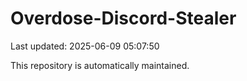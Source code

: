 # Overdose-Discord-Stealer

Last updated: 2025-06-09 05:07:50

This repository is automatically maintained.
